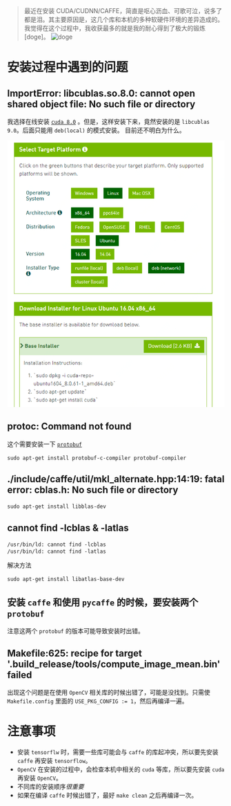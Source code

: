 > 最近在安装 CUDA/CUDNN/CAFFE，简直是呕心沥血、可歌可泣，说多了都是泪。其主要原因是，这几个库和本机的多种软硬件环境的差异造成的。我觉得在这个过程中，我收获最多的就是我的耐心得到了极大的锻炼[doge]。
![doge](http://i0.kym-cdn.com/entries/icons/mobile/000/013/564/doge.jpg)

# 安装过程中遇到的问题
## ImportError: libcublas.so.8.0: cannot open shared object file: No such file or directory
我选择在线安装 [`cuda 8.0`](https://developer.nvidia.com/cuda-80-ga2-download-archive) 。但是，这样安装下来，竟然安装的是 `libcublas 9.0`。后面只能用 `deb(local)` 的模式安装。
目前还不明白为什么。

![cuda](./cuda.png)


## protoc: Command not found
这个需要安装一下 [`protobuf`](https://github.com/google/protobuf)
```Shell
sudo apt-get install protobuf-c-compiler protobuf-compiler
```
## ./include/caffe/util/mkl_alternate.hpp:14:19: fatal error: cblas.h: No such file or directory

```
sudo apt-get install libblas-dev
```

## cannot find -lcblas & -latlas
```
/usr/bin/ld: cannot find -lcblas
/usr/bin/ld: cannot find -latlas
```
解决方法
```
sudo apt-get install libatlas-base-dev
```

## 安装 `caffe` 和使用 `pycaffe` 的时候，要安装两个 `protobuf`
注意这两个 `protobuf` 的版本可能导致安装时出错。

## Makefile:625: recipe for target '.build_release/tools/compute_image_mean.bin' failed
出现这个问题是在使用 `OpenCV` 相关库的时候出错了，可能是没找到。只需使 `Makefile.config` 里面的 `USE_PKG_CONFIG := 1`，然后再编译一遍。

# 注意事项
- 安装 `tensorflw` 时，需要一些库可能会与 `caffe` 的库起冲突，所以要先安装 `caffe` 再安装 `tensorflow`。
- `OpenCV` 在安装的过程中，会检查本机中相关的 `cuda` 等库，所以要先安装 `cuda` 再安装 `OpenCV`。
- 不同库的安装顺序*很重要*
- 如果在编译 `caffe` 时候出错了，最好 `make clean` 之后再编译一次。
